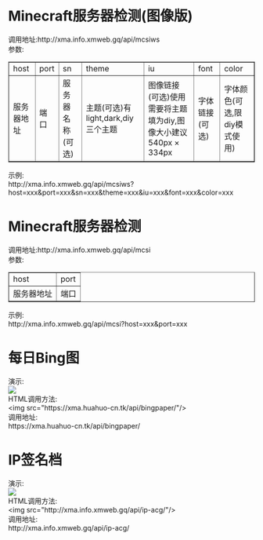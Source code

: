 <h1>Minecraft服务器检测(图像版)</h1>
调用地址:http://xma.info.xmweb.gq/api/mcsiws<br />
参数:<br />
<table border="1">
<tr>
 <td>host</td>
 <td>port</td>
 <td>sn</td>
 <td>theme</td>
 <td>iu</td>
 <td>font</td>
 <td>color</td>
</tr>
<tr>
 <td>服务器地址</td>
 <td>端口</td>
 <td>服务器名称(可选)</td>
 <td>主题(可选)有light,dark,diy三个主题</td>
 <td>图像链接(可选)使用需要将主题填为diy,图像大小建议 540px × 334px</td>
 <td>字体链接(可选)</td>
 <td>字体颜色(可选,限diy模式使用)
</tr>
</table>
示例:<br />http://xma.info.xmweb.gq/api/mcsiws?host=xxx&port=xxx&sn=xxx&theme=xxx&iu=xxx&font=xxx&color=xxx
<h1>Minecraft服务器检测</h1>
调用地址:http://xma.info.xmweb.gq/api/mcsi<br />
参数:<br />
<table border="1">
<tr>
 <td>host</td>
 <td>port</td>
</tr>
<tr>
 <td>服务器地址</td>
 <td>端口</td>
</tr>
</table>
示例:<br />http://xma.info.xmweb.gq/api/mcsi?host=xxx&port=xxx
<h1>每日Bing图</h1>
 <p>演示:<br />
  <img src="https://xma.huahuo-cn.tk/api/bingpaper/"/><br />
  HTML调用方法:<br />
  &lt;img src=&quot;https://xma.huahuo-cn.tk/api/bingpaper/&quot;/&gt;<br />
  调用地址:<br />
  https://xma.huahuo-cn.tk/api/bingpaper/<br />
 </p>
<h1>IP签名档</h1>
 <p>演示:<br />
  <img src="http://xma.info.xmweb.gq/api/ip-acg/"/><br />
  HTML调用方法:<br />
  &lt;img src=&quot;http://xma.info.xmweb.gq/api/ip-acg/&quot;/&gt;<br />
  调用地址:<br />
  http://xma.info.xmweb.gq/api/ip-acg/<br />
 </p>
